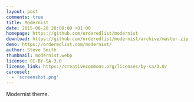 ```yaml
---
layout: post
comments: true
title: Modernist
date: 2015-08-20 20:00:00 +01:00
homepage: https://github.com/orderedlist/modernist
download: https://github.com/orderedlist/modernist/archive/master.zip
demo: https://orderedlist.com/modernist/
author: Steve Smith
thumbnail: modernist.webp
license: CC-BY-SA-3.0
license_link: https://creativecommons.org/licenses/by-sa/3.0/
carousel:
  - 'screenshot.png'
---
```


Modernist theme.
